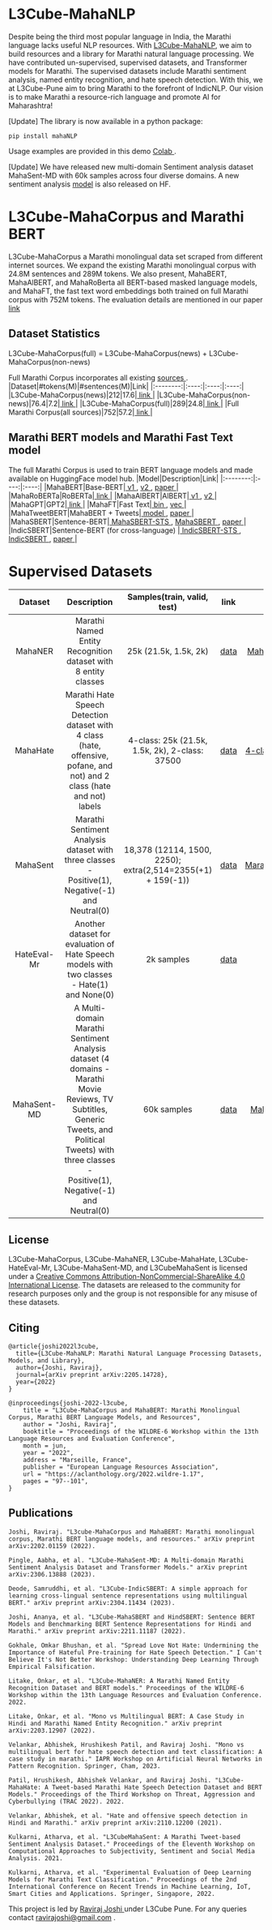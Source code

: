 # L3Cube-MahaNLP
Despite being the third most popular language in India, the Marathi language lacks useful NLP resources. With <a href='https://arxiv.org/abs/2205.14728'> L3Cube-MahaNLP</a>, we aim to build resources and a library for Marathi natural language processing. We have contributed un-supervised, supervised datasets, and Transformer models for Marathi. The supervised datasets include Marathi sentiment analysis, named entity recognition, and hate speech detection. With this, we at L3Cube-Pune aim to bring Marathi to the forefront of IndicNLP. Our vision is to make Marathi a resource-rich language and promote AI for Maharashtra!

[Update] The library is now available in a python package:
```
pip install mahaNLP
```
Usage examples are provided in this demo <a href='https://colab.research.google.com/drive/1POx3Bi1cML6-s3Z3u8g8VpqzpoYCyv2q'> Colab </a>.

[Update] We have released new multi-domain Sentiment analysis dataset MahaSent-MD with 60k samples across four diverse domains. A new sentiment analysis <a href='https://huggingface.co/l3cube-pune/marathi-sentiment-md'>model</a> is also released on HF.

# L3Cube-MahaCorpus and Marathi BERT
L3Cube-MahaCorpus a Marathi monolingual data set scraped from different internet sources. We expand the existing Marathi monolingual corpus with 24.8M sentences and 289M tokens.
We also present, MahaBERT, MahaAlBERT, and MahaRoBerta all BERT-based masked language models, and MahaFT, the fast text word embeddings both trained on full Marathi corpus with 752M tokens. 
The evaluation details are mentioned in our paper <a href='https://arxiv.org/abs/2202.01159'> link </a>
## Dataset Statistics
L3Cube-MahaCorpus(full) = L3Cube-MahaCorpus(news) + L3Cube-MahaCorpus(non-news)

Full Marathi Corpus incorporates all existing <a href='https://github.com/AI4Bharat/indicnlp_corpus'> sources </a>.
|Dataset|#tokens(M)|#sentences(M)|Link|
|:--------:|:----:|:----:|:----:|
|L3Cube-MahaCorpus(news)|212|17.6|<a href='https://drive.google.com/file/d/1gLI38-YdvapattwxC3z46Fgzif7j8_Ji/view?usp=sharing'> link </a>|
|L3Cube-MahaCorpus(non-news)|76.4|7.2|<a href='https://drive.google.com/file/d/1KHHJByCFwJxMJaGkO3FjIQbkLbc7rHAQ/view?usp=sharing'> link </a>|
|L3Cube-MahaCorpus(full)|289|24.8|<a href='https://drive.google.com/file/d/1sHIIq7C-WA6nSQaoVr4uL6pas8MVNmAr/view?usp=sharing'> link </a>|
|Full Marathi Corpus(all sources)|752|57.2|<a href='https://drive.google.com/file/d/1UjZ-X2S77AQyCkHqw2mFXRWYf9WOZS0m/view?usp=sharing'> link </a>|

## Marathi BERT models and Marathi Fast Text model
The full Marathi Corpus is used to train BERT language models and made available on HuggingFace model hub.
|Model|Description|Link|
|:--------:|:----:|:----:|
|MahaBERT|Base-BERT|<a href='https://huggingface.co/l3cube-pune/marathi-bert'> v1 </a>, <a href='https://huggingface.co/l3cube-pune/marathi-bert-v2'> v2 </a>, <a href='https://arxiv.org/abs/2202.01159'> paper </a>|
|MahaRoBERTa|RoBERTa|<a href='https://huggingface.co/l3cube-pune/marathi-roberta'> link </a>|
|MahaAlBERT|AlBERT|<a href='https://huggingface.co/l3cube-pune/marathi-albert'> v1 </a>, <a href='https://huggingface.co/l3cube-pune/marathi-albert-v2'> v2 </a>|
|MahaGPT|GPT2|<a href='https://huggingface.co/l3cube-pune/marathi-gpt'> link </a>|
|MahaFT|Fast Text|<a href='https://drive.google.com/file/d/1xuQPMUIFvjgQranChgJ3alHXMJVeCVz0/view?usp=sharing'> bin </a>, <a href='https://drive.google.com/file/d/1-2rCOsgxKgTigonta4FvA4WBWIaXVX73/view?usp=sharing'> vec </a>|
|MahaTweetBERT|MahaBERT + Tweets|<a href='https://huggingface.co/l3cube-pune/marathi-tweets-bert'> model </a>, <a href='https://arxiv.org/abs/2210.04267'> paper </a>|
|MahaSBERT|Sentence-BERT|<a href='https://huggingface.co/l3cube-pune/marathi-sentence-similarity-sbert'> MahaSBERT-STS </a>, <a href='https://huggingface.co/l3cube-pune/marathi-sentence-bert-nli'> MahaSBERT </a> , <a href='https://arxiv.org/abs/2211.11187'> paper </a>|
|IndicSBERT|Sentence-BERT (for cross-language) |<a href='https://huggingface.co/l3cube-pune/indic-sentence-similarity-sbert'> IndicSBERT-STS </a>, <a href='https://huggingface.co/l3cube-pune/indic-sentence-bert-nli'> IndicSBERT  </a> , <a href='https://arxiv.org/abs/2304.11434'> paper </a>|

# Supervised Datasets

|Dataset|Description|Samples(train, valid, test)|link|model|paper|
|:--------:|:----:|:----:|:----:|:----:|:----:|
MahaNER|Marathi Named Entity Recognition dataset with 8 entity classes|25k (21.5k, 1.5k, 2k)|<a href='https://github.com/l3cube-pune/MarathiNLP/tree/main/L3Cube-MahaNER'> data </a>|<a href='https://huggingface.co/l3cube-pune/marathi-ner'> MahaNER-BERT </a>|<a href='https://arxiv.org/abs/2204.06029'> link </a>|
MahaHate|Marathi Hate Speech Detection dataset with 4 class (hate, offensive, pofane, and not) and 2 class (hate and not) labels|4-class: 25k (21.5k, 1.5k, 2k), 2-class:  37500|<a href='https://github.com/l3cube-pune/MarathiNLP/tree/main/L3Cube-MahaHate'> data </a>|<a href='https://huggingface.co/l3cube-pune/mahahate-multi-roberta'> 4-class </a> , <a href='https://huggingface.co/l3cube-pune/mahahate-bert'> 2-class </a>|<a href='https://arxiv.org/abs/2203.13778'> link </a>|
MahaSent|Marathi Sentiment Analysis dataset with three classes - Positive(1), Negative(-1) and Neutral(0)|18,378 (12114, 1500, 2250); extra(2,514=2355(+1) + 159(-1))|<a href='https://github.com/l3cube-pune/MarathiNLP/tree/main/L3CubeMahaSent%20Dataset'> data </a>|<a href='https://huggingface.co/l3cube-pune/MarathiSentiment'> MarathiSentiment </a>|<a href='https://arxiv.org/abs/2103.11408'> link </a>|
HateEval-Mr|Another dataset for evaluation of Hate Speech models with two classes - Hate(1) and None(0)|2k samples|<a href='https://github.com/l3cube-pune/MarathiNLP/tree/main/HateEval'> data| |<a href='https://arxiv.org/abs/2210.04267'> link </a>|
MahaSent-MD|A Multi-domain Marathi Sentiment Analysis dataset (4 domains - Marathi Movie Reviews, TV Subtitles, Generic Tweets, and Political Tweets) with three classes - Positive(1), Negative(-1) and Neutral(0)|60k samples|<a href='https://github.com/l3cube-pune/MarathiNLP/tree/main/L3Cube-MahaSent-MD/'> data| <a href='https://huggingface.co/l3cube-pune/marathi-sentiment-md'>MahaSent-MD</a> |<a href='https://arxiv.org/abs/2306.13888'> link </a>|

## License

L3Cube-MahaCorpus, L3Cube-MahaNER, L3Cube-MahaHate, L3Cube-HateEval-Mr, L3Cube-MahaSent-MD, and L3CubeMahaSent is licensed under a <a rel="license" href="http://creativecommons.org/licenses/by-nc-sa/4.0/">Creative Commons Attribution-NonCommercial-ShareAlike 4.0 International License</a>. The datasets are released to the community for research purposes only and the group is not responsible for any misuse of these datasets.

## Citing
```
@article{joshi2022l3cube,
  title={L3Cube-MahaNLP: Marathi Natural Language Processing Datasets, Models, and Library},
  author={Joshi, Raviraj},
  journal={arXiv preprint arXiv:2205.14728},
  year={2022}
}
```
```
@inproceedings{joshi-2022-l3cube,
    title = "L3Cube-MahaCorpus and MahaBERT: Marathi Monolingual Corpus, Marathi BERT Language Models, and Resources",
    author = "Joshi, Raviraj",
    booktitle = "Proceedings of the WILDRE-6 Workshop within the 13th Language Resources and Evaluation Conference",
    month = jun,
    year = "2022",
    address = "Marseille, France",
    publisher = "European Language Resources Association",
    url = "https://aclanthology.org/2022.wildre-1.17",
    pages = "97--101",
}
```

## Publications

```
Joshi, Raviraj. "L3cube-MahaCorpus and MahaBERT: Marathi monolingual corpus, Marathi BERT language models, and resources." arXiv preprint arXiv:2202.01159 (2022).

Pingle, Aabha, et al. "L3Cube-MahaSent-MD: A Multi-domain Marathi Sentiment Analysis Dataset and Transformer Models." arXiv preprint arXiv:2306.13888 (2023).

Deode, Samruddhi, et al. "L3Cube-IndicSBERT: A simple approach for learning cross-lingual sentence representations using multilingual BERT." arXiv preprint arXiv:2304.11434 (2023).

Joshi, Ananya, et al. "L3Cube-MahaSBERT and HindSBERT: Sentence BERT Models and Benchmarking BERT Sentence Representations for Hindi and Marathi." arXiv preprint arXiv:2211.11187 (2022).

Gokhale, Omkar Bhushan, et al. "Spread Love Not Hate: Undermining the Importance of Hateful Pre-training for Hate Speech Detection." I Can't Believe It's Not Better Workshop: Understanding Deep Learning Through Empirical Falsification.

Litake, Onkar, et al. "L3Cube-MahaNER: A Marathi Named Entity Recognition Dataset and BERT models." Proceedings of the WILDRE-6 Workshop within the 13th Language Resources and Evaluation Conference. 2022.

Litake, Onkar, et al. "Mono vs Multilingual BERT: A Case Study in Hindi and Marathi Named Entity Recognition." arXiv preprint arXiv:2203.12907 (2022).

Velankar, Abhishek, Hrushikesh Patil, and Raviraj Joshi. "Mono vs multilingual bert for hate speech detection and text classification: A case study in marathi." IAPR Workshop on Artificial Neural Networks in Pattern Recognition. Springer, Cham, 2023.

Patil, Hrushikesh, Abhishek Velankar, and Raviraj Joshi. "L3Cube-MahaHate: A Tweet-based Marathi Hate Speech Detection Dataset and BERT Models." Proceedings of the Third Workshop on Threat, Aggression and Cyberbullying (TRAC 2022). 2022.

Velankar, Abhishek, et al. "Hate and offensive speech detection in Hindi and Marathi." arXiv preprint arXiv:2110.12200 (2021).

Kulkarni, Atharva, et al. "L3CubeMahaSent: A Marathi Tweet-based Sentiment Analysis Dataset." Proceedings of the Eleventh Workshop on Computational Approaches to Subjectivity, Sentiment and Social Media Analysis. 2021.

Kulkarni, Atharva, et al. "Experimental Evaluation of Deep Learning Models for Marathi Text Classification." Proceedings of the 2nd International Conference on Recent Trends in Machine Learning, IoT, Smart Cities and Applications. Springer, Singapore, 2022.
```

This project is led by <a href='https://www.linkedin.com/in/ravirajoshi/'> Raviraj Joshi </a> under L3Cube Pune. For any queries contact ravirajoshi@gmail.com .
